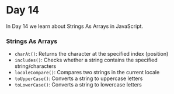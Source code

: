 # Day 14
In Day 14 we learn about  Strings As Arrays in JavaScript.

### Strings As Arrays
* ```charAt()```: Returns the character at the specified index (position)
* ```includes()```: Checks whether a string contains the specified string/characters
* ```localeCompare()```: Compares two strings in the current locale
* ```toUpperCase()```: Converts a string to uppercase letters
* ```toLowerCase()```: Converts a string to lowercase letters